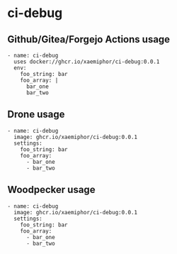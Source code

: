 # ci-debug

## Github/Gitea/Forgejo Actions usage
```
- name: ci-debug
  uses docker://ghcr.io/xaemiphor/ci-debug:0.0.1
  env:
    foo_string: bar
    foo_array: |
      bar_one
      bar_two
```

## Drone usage
```
- name: ci-debug
  image: ghcr.io/xaemiphor/ci-debug:0.0.1
  settings:
    foo_string: bar
    foo_array:
      - bar_one
      - bar_two
```

## Woodpecker usage
```
- name: ci-debug
  image: ghcr.io/xaemiphor/ci-debug:0.0.1
  settings:
    foo_string: bar
    foo_array:
      - bar_one
      - bar_two
```
